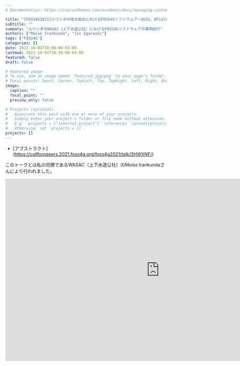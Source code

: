 ```yaml
---
# Documentation: https://sourcethemes.com/academic/docs/managing-content/

title: "[FOSS4G2021]ルワンダの地方給水におけるFOSS4GソフトウェアーQGIS、QFieldとベクトルタイルの活用事例"
subtitle: ""
summary: "ルワンダのWASAC（上下水道公社）におけるFOSS4Gソフトウェアの事例紹介"
authors: ["Moise Irankunda", "Jin Igarashi"]
tags: ["FOSS4G"]
categories: []
date: 2021-10-01T10:00:00-03:00
lastmod: 2021-10-01T10:30:00-03:00
featured: false
draft: false

# Featured image
# To use, add an image named `featured.jpg/png` to your page's folder.
# Focal points: Smart, Center, TopLeft, Top, TopRight, Left, Right, BottomLeft, Bottom, BottomRight.
image:
  caption: ""
  focal_point: ""
  preview_only: false

# Projects (optional).
#   Associate this post with one or more of your projects.
#   Simply enter your project's folder or file name without extension.
#   E.g. `projects = ["internal-project"]` references `content/project/deep-learning/index.md`.
#   Otherwise, set `projects = []`.
projects: []
---
```


- [アブストラクト] (https://callforpapers.2021.foss4g.org/foss4g2021/talk/3HWXNF/)

このトークとは私の同僚であるWASAC（上下水道公社）のMoise Irankundaさんにより行われました。

<iframe src="https://docs.google.com/presentation/d/e/2PACX-1vTA3eInyJchu18QOd30Llpon2YpmU10D5PJ9NrL9wUzXAarxd7Z1D_OsLmLTVJ-Yw/embed?start=false&loop=false&delayms=3000" frameborder="0" width="960" height="569" allowfullscreen="true" mozallowfullscreen="true" webkitallowfullscreen="true"></iframe>